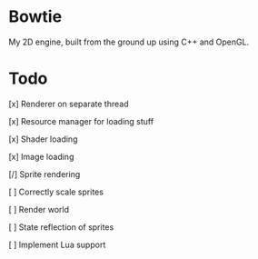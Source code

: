 Bowtie
======

My 2D engine, built from the ground up using C++ and OpenGL.

Todo
======

[x] Renderer on separate thread

[x] Resource manager for loading stuff

[x] Shader loading

[x] Image loading

[/] Sprite rendering

[ ] Correctly scale sprites

[ ] Render world

[ ] State reflection of sprites

[ ] Implement Lua support